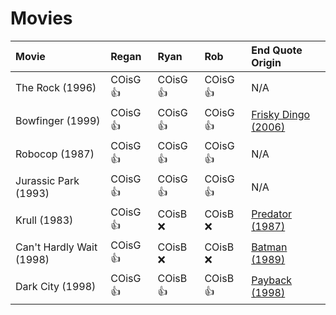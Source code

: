 # Movies

| Movie                    | Regan    | Ryan     | Rob      | End Quote Origin                                                      |
| :----------------------- | :------- | :------- | :------- | :-------------------------------------------------------------------- |
| The Rock (1996)          | COisG 👍 | COisG 👍 | COisG 👍 | N/A                                                                   |
| Bowfinger (1999)         | COisG 👍 | COisG 👍 | COisG 👍 | [Frisky Dingo (2006)](https://en.wikipedia.org/wiki/Frisky_Dingo)     |
| Robocop (1987)           | COisG 👍 | COisG 👍 | COisG 👍 | N/A                                                                   |
| Jurassic Park (1993)     | COisG 👍 | COisG 👍 | COisG 👍 | N/A                                                                   |
| Krull (1983)             | COisG 👍 | COisB ❌ | COisB ❌ | [Predator (1987)](<https://en.wikipedia.org/wiki/Predator_(film)>)    |
| Can't Hardly Wait (1998) | COisG 👍 | COisB ❌ | COisB ❌ | [Batman (1989)](<https://en.wikipedia.org/wiki/Predator_(film)>)      |
| Dark City (1998)         | COisG 👍 | COisB 👍 | COisB 👍 | [Payback (1998)](<https://en.wikipedia.org/wiki/Payback_(1999_film)>) |
